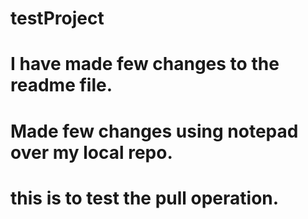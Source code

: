 # testProject
# I have made few changes to the readme file.
# Made few changes using notepad over my local repo.
# this is to test the pull operation.
